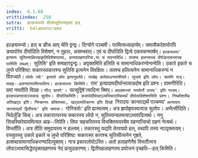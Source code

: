 ```yaml
---
index:  6.1.68
vrittiindex:  250
sutra:  हल्ङ्याब्भ्यो दीर्घात्सुतिस्यपृक्तं हल्
vritti:  balamanorama 
---
```


हल्ङ्याब्भ्यो। हल् च ङीच आप् चेति द्वन्द्वः। दिग्योगे पञ्चमी। परमित्यध्याहार्यम्। समासैकदेशयोरपि ङ्यापोरेव दीर्घादिति विशेषणं, न तुहलः, असम्भवात्। एवं च दीर्घादिति द्वित्वे एकवचनमार्षम्। `हल्ङ्याब्भ्य' इत्यस्य सुतिस्याक्षिप्तप्रकृतिविशेषणतया, प्रत्ययग्रहणपरिभा,या च तदन्तविधिः। ततश्च हलन्ताच्च दीर्घङ्याबन्ताच्च परमिति लब्धम्। `सुतिसि' इति समाहारद्वन्द्वः। अपृक्तमिति हलिति च सामानाधिकरण्येनान्वेति। उकारे इकारे च लुप्ते परिशिष्टः सकारस्तकारश्च सुतिसि इत्यनेन विवक्षितः। ततश्च हलित्यनेन सामानाधिकरण्यं न विरुध्यते। `लोपोः व्योः' इत्यतो लोप इत्यनुवर्तते। तच्चेह कर्मसाधनमाश्रीयते। लुप्यते इति लोपः। क्रमणि घञ्। तदाह--हलन्तात्परमित्यादिना। हल्ङ्याब्भ्यः किमिति। `राम' इत्यादावदीर्घान्तत्वान्नदोष इति प्रश्नः। ग्रामणीरिति। ग्रमां नयतीति विग्रहः। `णीञ् प्रापणे'। `सत्सूद्विषे'त्यादिना क्विप्। `अग्रग्रमाभ्यां नयतेर्णो वाच्यः' इति णत्वम्। हल्ङ्याबन्तत्वाऽभावान्न सुलोपः। दीर्घात्किमिति। ङ्यापोर्दीर्घत्वाऽव्यभिचारात्किमर्थं दीर्घत्वविशेषणमिति प्रश्नः। निष्कौशाम्बिः अतिखट्व इति। निष्क्रान्तः कौशाम्ब्याः, खट्वामतिक्रान्त इति विग्रहे `निरादयः क्रान्ताद्यर्थे पञ्चम्या' `अत्यादयः क्रान्ताद्यर्थे द्वितीयया' इति समासः। `गोस्त्रियोः' इति ह्यस्वत्वम्। अत्र ह्रापोह्र्यस्वत्वान्न सुलोपः। अभैत्सीदिति। भिदेर्लुङि सिच्। अत्र तकारात्परस्य सकारस्य लोपो न, सुतिस्यन्यतमत्वाऽभावादित्यर्थः। ननु सिचस्सिरेवायमित्यत आह--तिपेति। तिपा सहचरितस्य विभक्तिरूपस्यैव ग्रहणात्सिचो ग्रहणं नेत्यर्थः। विभर्तीति। अत्र तीति समुदायस्य न हल्त्वम्। तकारस्तु यद्यपि तेरवयवो हल्, तथापि तस्य नाऽपृक्तत्वम्। वस्तुतस्तु उकारे इकारे च लुप्ते परिशिष्टः सकारस्त कारश्च सुतिसीत्यनेन गृह्रते, हल्शब्दसामानाधिकरण्यादित्युक्तम्। नात्र इकारलोपोऽस्ति। अतो हल्ग्रहणेनैव विभर्तीत्यत्र लोपाऽभावासिद्धेरपृक्तग्रहणस्य नेदं प्रत्युदाहरणम्। द्वितीयहल्ग्रहणस्य प्रयोजनं पृच्छति--हल् किमिति। 

